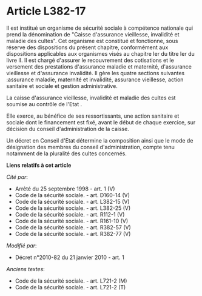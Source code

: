 # Article L382-17

Il est institué un organisme de sécurité sociale à compétence nationale qui prend la dénomination de "Caisse d'assurance
vieillesse, invalidité et maladie des cultes". Cet organisme est constitué et fonctionne, sous réserve des dispositions du
présent chapitre, conformément aux dispositions applicables aux organismes visés au chapitre Ier du titre Ier du livre II. Il
est chargé d'assurer le recouvrement des cotisations et le versement des prestations d'assurance maladie et maternité,
d'assurance vieillesse et d'assurance invalidité. Il gère les quatre sections suivantes :assurance maladie, maternité et
invalidité, assurance vieillesse, action sanitaire et sociale et gestion administrative.

La caisse d'assurance vieillesse, invalidité et maladie des cultes est soumise au contrôle de l'Etat .

Elle exerce, au bénéfice de ses ressortissants, une action sanitaire et sociale dont le financement est fixé, avant le début
de chaque exercice, sur décision du conseil d'administration de la caisse.

Un décret en Conseil d'Etat détermine la composition ainsi que le mode de désignation des membres du conseil
d'administration, compte tenu notamment de la pluralité des cultes concernés.

**Liens relatifs à cet article**

_Cité par_:

  - Arrêté du 25 septembre 1998 - art. 1 (V)
  - Code de la sécurité sociale. - art. D160-14 (V)
  - Code de la sécurité sociale. - art. L382-15 (V)
  - Code de la sécurité sociale. - art. L382-25 (V)
  - Code de la sécurité sociale. - art. R112-1 (V)
  - Code de la sécurité sociale. - art. R161-10 (V)
  - Code de la sécurité sociale. - art. R382-57 (V)
  - Code de la sécurité sociale. - art. R382-77 (V)

_Modifié par_:

  - Décret n°2010-82 du 21 janvier 2010 - art. 1

_Anciens textes_:

  - Code de la sécurité sociale. - art. L721-2 (M)
  - Code de la sécurité sociale. - art. L721-2 (T)

